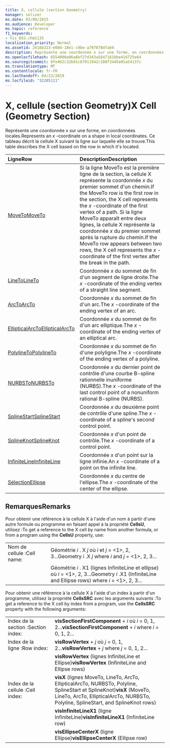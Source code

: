```yaml
---
title: X, cellule (section Geometry)
manager: soliver
ms.date: 03/09/2015
ms.audience: Developer
ms.topic: reference
f1_keywords:
- Vis_DSS.chm1135
localization_priority: Normal
ms.assetid: 2416b323-e084-18e1-c9be-a797078dfab9
description: Représente une coordonnée x sur une forme, en coordonnées locales. Ce tableau décrit la cellule X suivant la ligne sur laquelle elle se trouve.
ms.openlocfilehash: 6554000a86a6bf27d343a5647161bbe416725e64
ms.sourcegitcommit: 8fe462c32b91c87911942c188f3445e85a54137c
ms.translationtype: MT
ms.contentlocale: fr-FR
ms.lasthandoff: 04/23/2019
ms.locfileid: "32285111"
---
```

# <a name="x-cell-geometry-section"></a><span data-ttu-id="21031-104">X, cellule (section Geometry)</span><span class="sxs-lookup"><span data-stu-id="21031-104">X Cell (Geometry Section)</span></span>

<span data-ttu-id="21031-105">Représente une coordonnée *x* sur une forme, en coordonnées locales.</span><span class="sxs-lookup"><span data-stu-id="21031-105">Represents an  *x*  -coordinate on a shape in local coordinates.</span></span> <span data-ttu-id="21031-106">Ce tableau décrit la cellule X suivant la ligne sur laquelle elle se trouve.</span><span class="sxs-lookup"><span data-stu-id="21031-106">This table describes the X cell based on the row in which it's located.</span></span> 
  
|<span data-ttu-id="21031-107">**Ligne**</span><span class="sxs-lookup"><span data-stu-id="21031-107">**Row**</span></span>|<span data-ttu-id="21031-108">**Description**</span><span class="sxs-lookup"><span data-stu-id="21031-108">**Description**</span></span>|
|:-----|:-----|
|[<span data-ttu-id="21031-109">MoveTo</span><span class="sxs-lookup"><span data-stu-id="21031-109">MoveTo</span></span>](moveto-row-geometry-section.md) <br/> | <span data-ttu-id="21031-110">Si la ligne MoveTo est la première ligne de la section, la cellule X représente la coordonnée *x* du premier sommet d'un chemin.</span><span class="sxs-lookup"><span data-stu-id="21031-110">If the MoveTo row is the first row in the section, the X cell represents the  *x*  -coordinate of the first vertex of a path.</span></span> <span data-ttu-id="21031-111">Si la ligne MoveTo apparaît entre deux lignes, la cellule X représente la coordonnée *x* du premier sommet après la rupture du chemin.</span><span class="sxs-lookup"><span data-stu-id="21031-111">If the MoveTo row appears between two rows, the X cell represents the  *x*  -coordinate of the first vertex after the break in the path.</span></span>  <br/> |
|[<span data-ttu-id="21031-112">LineTo</span><span class="sxs-lookup"><span data-stu-id="21031-112">LineTo</span></span>](lineto-row-geometry-section.md) <br/> | <span data-ttu-id="21031-113">Coordonnée *x* du sommet de fin d'un segment de ligne droite.</span><span class="sxs-lookup"><span data-stu-id="21031-113">The  *x*  -coordinate of the ending vertex of a straight line segment.</span></span>  <br/> |
|[<span data-ttu-id="21031-114">ArcTo</span><span class="sxs-lookup"><span data-stu-id="21031-114">ArcTo</span></span>](arcto-row-geometry-section.md) <br/> | <span data-ttu-id="21031-115">Coordonnée *x* du sommet de fin d'un arc.</span><span class="sxs-lookup"><span data-stu-id="21031-115">The  *x*  -coordinate of the ending vertex of an arc.</span></span>  <br/> |
|[<span data-ttu-id="21031-116">EllipticalArcTo</span><span class="sxs-lookup"><span data-stu-id="21031-116">EllipticalArcTo</span></span>](ellipticalarcto-row-geometry-section.md) <br/> | <span data-ttu-id="21031-117">Coordonnée *x* du sommet de fin d'un arc elliptique.</span><span class="sxs-lookup"><span data-stu-id="21031-117">The  *x*  -coordinate of the ending vertex of an elliptical arc.</span></span>  <br/> |
|[<span data-ttu-id="21031-118">PolylineTo</span><span class="sxs-lookup"><span data-stu-id="21031-118">PolylineTo</span></span>](polylineto-row-geometry-section.md) <br/> | <span data-ttu-id="21031-119">Coordonnée *x* du sommet de fin d'une polyligne.</span><span class="sxs-lookup"><span data-stu-id="21031-119">The  *x*  -coordinate of the ending vertex of a polyline.</span></span>  <br/> |
|[<span data-ttu-id="21031-120">NURBSTo</span><span class="sxs-lookup"><span data-stu-id="21031-120">NURBSTo</span></span>](nurbsto-row-geometry-section.md) <br/> | <span data-ttu-id="21031-121">Coordonnée *x* du dernier point de contrôle d'une courbe B-spline rationnelle inuniforme (NURBS).</span><span class="sxs-lookup"><span data-stu-id="21031-121">The  *x*  -coordinate of the last control point of a nonuniform rational B-spline (NURBS).</span></span>  <br/> |
|[<span data-ttu-id="21031-122">SplineStart</span><span class="sxs-lookup"><span data-stu-id="21031-122">SplineStart</span></span>](splinestart-row-geometry-section.md) <br/> | <span data-ttu-id="21031-123">Coordonnée *x* du deuxième point de contrôle d'une spline.</span><span class="sxs-lookup"><span data-stu-id="21031-123">The  *x*  -coordinate of a spline's second control point.</span></span>  <br/> |
|[<span data-ttu-id="21031-124">SplineKnot</span><span class="sxs-lookup"><span data-stu-id="21031-124">SplineKnot</span></span>](splineknot-row-geometry-section.md) <br/> | <span data-ttu-id="21031-125">Coordonnée *x* d'un point de contrôle.</span><span class="sxs-lookup"><span data-stu-id="21031-125">The  *x*  -coordinate of a control point.</span></span>  <br/> |
|[<span data-ttu-id="21031-126">InfiniteLine</span><span class="sxs-lookup"><span data-stu-id="21031-126">InfiniteLine</span></span>](infiniteline-row-geometry-section.md) <br/> | <span data-ttu-id="21031-127">Coordonnée *x* d'un point sur la ligne infinie.</span><span class="sxs-lookup"><span data-stu-id="21031-127">An  *x*  -coordinate of a point on the infinite line.</span></span>  <br/> |
|[<span data-ttu-id="21031-128">Sélection</span><span class="sxs-lookup"><span data-stu-id="21031-128">Ellipse</span></span>](ellipse-row-geometry-section.md) <br/> | <span data-ttu-id="21031-129">Coordonnée *x* du centre de l'ellipse.</span><span class="sxs-lookup"><span data-stu-id="21031-129">The  *x*  -coordinate of the center of the ellipse.</span></span>  <br/> |
   
## <a name="remarks"></a><span data-ttu-id="21031-130">Remarques</span><span class="sxs-lookup"><span data-stu-id="21031-130">Remarks</span></span>

<span data-ttu-id="21031-131">Pour obtenir une référence à la cellule X à l'aide d'un nom à partir d'une autre formule ou programme en faisant appel à la propriété **CellsU**, utilisez :</span><span class="sxs-lookup"><span data-stu-id="21031-131">To get a reference to the X cell by name from another formula, or from a program using the **CellsU** property, use:</span></span> 
  
|||
|:-----|:-----|
| <span data-ttu-id="21031-132">Nom de cellule :</span><span class="sxs-lookup"><span data-stu-id="21031-132">Cell name:</span></span>  <br/> | <span data-ttu-id="21031-133">Géométrie *i* . X *j* où *i* et *j* = <1>, 2, 3...</span><span class="sxs-lookup"><span data-stu-id="21031-133">Geometry  *i*  .X  *j*            where  *i*  and  *j*  = <1>, 2, 3...</span></span>  <br/> |
|| <span data-ttu-id="21031-134">Géométrie *i* . X1 (lignes InfiniteLine et ellipse) où *i* = <1>, 2, 3...</span><span class="sxs-lookup"><span data-stu-id="21031-134">Geometry  *i*  .X1 (InfiniteLine and Ellipse rows)            where  *i*  = <1>, 2, 3...</span></span>  <br/> |
   
<span data-ttu-id="21031-135">Pour obtenir une référence à la cellule X à l'aide d'un index à partir d'un programme, utilisez la propriété **CellsSRC** avec les arguments suivants :</span><span class="sxs-lookup"><span data-stu-id="21031-135">To get a reference to the X cell by index from a program, use the **CellsSRC** property with the following arguments:</span></span> 
  
|||
|:-----|:-----|
| <span data-ttu-id="21031-136">Index de la section :</span><span class="sxs-lookup"><span data-stu-id="21031-136">Section index:</span></span>  <br/> |<span data-ttu-id="21031-137">**visSectionFirstComponent** +  *i* où *i* = 0, 1, 2...</span><span class="sxs-lookup"><span data-stu-id="21031-137">**visSectionFirstComponent** +  *i*            where  *i*  = 0, 1, 2...</span></span>  <br/> |
| <span data-ttu-id="21031-138">Index de la ligne :</span><span class="sxs-lookup"><span data-stu-id="21031-138">Row index:</span></span>  <br/> |<span data-ttu-id="21031-139">**visRowVertex** +  *j* où *j* = 0, 1, 2...</span><span class="sxs-lookup"><span data-stu-id="21031-139">**visRowVertex** +  *j*            where  *j*  = 0, 1, 2...</span></span>  <br/> |
||<span data-ttu-id="21031-140">**visRowVertex** (lignes InfiniteLine et Ellipse)</span><span class="sxs-lookup"><span data-stu-id="21031-140">**visRowVertex** (InfiniteLine and Ellipse rows)</span></span>  <br/> |
| <span data-ttu-id="21031-141">Index de la cellule :</span><span class="sxs-lookup"><span data-stu-id="21031-141">Cell index:</span></span>  <br/> |<span data-ttu-id="21031-142">**visX** (lignes MoveTo, LineTo, ArcTo, EllipticalArcTo, NURBSTo, Polyline, SplineStart et SplineKnot)</span><span class="sxs-lookup"><span data-stu-id="21031-142">**visX** (MoveTo, LineTo, ArcTo, EllipticalArcTo, NURBSTo, Polyline, SplineStart, and SplineKnot rows)</span></span>  <br/> |
||<span data-ttu-id="21031-143">**visInfiniteLineX1** (ligne InfiniteLine)</span><span class="sxs-lookup"><span data-stu-id="21031-143">**visInfiniteLineX1** (InfiniteLine row)</span></span>  <br/> |
||<span data-ttu-id="21031-144">**visEllipseCenterX** (ligne Ellipse)</span><span class="sxs-lookup"><span data-stu-id="21031-144">**visEllipseCenterX** (Ellipse row)</span></span>  <br/> |
   

